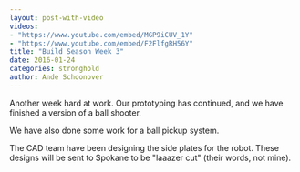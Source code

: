 ```yaml
---
layout: post-with-video
videos:
- "https://www.youtube.com/embed/MGP9iCUV_1Y"
- "https://www.youtube.com/embed/F2FlfgRH56Y"
title: "Build Season Week 3"
date: 2016-01-24
categories: stronghold
author: Ande Schoonover
---
```


Another week hard at work. Our prototyping has continued, and we have finished a
version of a ball shooter.



We have also done some work for a ball pickup system.


The CAD team have been designing the side plates for the robot. These designs
will be sent to Spokane to be "laaazer cut" (their words, not mine).
